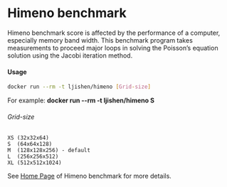 # Himeno benchmarkHimeno benchmark score is affected by the performance of a computer, especially memory band width. This benchmark program takes measurements to proceed major loops in solving the Poisson’s equation solution using the Jacobi iteration method.#### Usage```bashdocker run --rm -t ljishen/himeno [Grid-size]```For example: **docker run --rm -t ljishen/himeno S**###### Grid-size```XS (32x32x64)S  (64x64x128)M  (128x128x256) - defaultL  (256x256x512)XL (512x512x1024)```See [Home Page](http://accc.riken.jp/en/supercom/himenobmt/) of Himeno benchmark for more details.